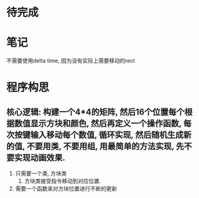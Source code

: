 # 待完成

#  笔记

不需要使用delta time, 因为没有实际上需要移动的rect


# 程序构思
## 核心逻辑: 构建一个4*4的矩阵, 然后16个位置每个根据数值显示方块和颜色, 然后再定义一个操作函数, 每次按键输入移动每个数值, 循环实现, 然后随机生成新的值, 不要用类, 不要用组, 用最简单的方法实现, 先不要实现动画效果.

1. 只需要一个类, 方块类
   1. 方块类接受指令移动到对应位置. 
2. 需要一个函数来对方块位置进行不断的更新